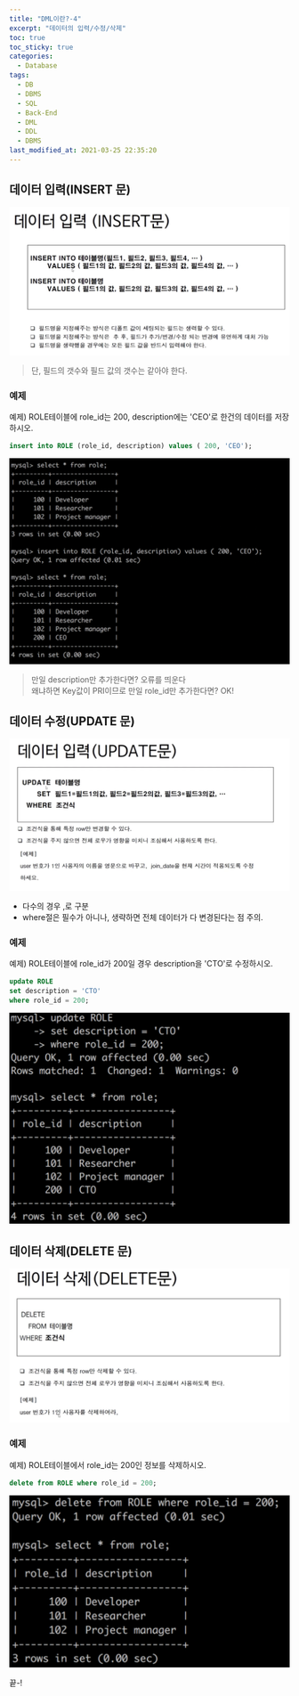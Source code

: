```yaml
---
title: "DML이란?-4"
excerpt: "데이터의 입력/수정/삭제"
toc: true
toc_sticky: true
categories:
  - Database
tags:
  - DB
  - DBMS
  - SQL
  - Back-End
  - DML
  - DDL
  - DBMS
last_modified_at: 2021-03-25 22:35:20
---
```



## 데이터 입력(INSERT 문)

![이미지](/assets/images/SQL/sql15.png)

> 단, 필드의 갯수와 필드 값의 갯수는 같아야 한다.

### 예제 
예제) ROLE테이블에 role_id는 200, description에는 'CEO'로 한건의 데이터를 저장하시오.

```sql
insert into ROLE (role_id, description) values ( 200, 'CEO');
```
![이미지](/assets/images/SQL/sql16.png)

> 만일 description만 추가한다면? 오류를 띄운다  
> 왜냐하면 Key값이 PRI이므로
> 만일 role_id만 추가한다면? OK!

## 데이터 수정(UPDATE 문)

![이미지](/assets/images/SQL/sql17.png)
- 다수의 경우 ,로 구분
- where절은 필수가 아니나, 생략하면 전체 데이터가 다 변경된다는 점 주의.

### 예제 
예제) ROLE테이블에 role_id가 200일 경우 description을 'CTO'로 수정하시오.

```sql
update ROLE
set description = 'CTO'
where role_id = 200;
```
![이미지](/assets/images/SQL/sql18.png)

## 데이터 삭제(DELETE 문)

![이미지](/assets/images/SQL/sql19.png)

### 예제 
예제) ROLE테이블에서 role_id는 200인 정보를 삭제하시오.
```sql
delete from ROLE where role_id = 200;
```
![이미지](/assets/images/SQL/sql20.png)

끝-!